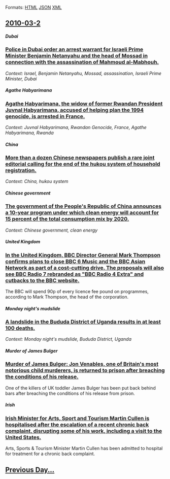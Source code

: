 
Formats: [HTML](2010/03/2/index.html)  [JSON](2010/03/2/index.json)  [XML](2010/03/2/index.xml)  

## [2010-03-2](/news/2010/03/2/index.md)

##### Dubai
### [Police in Dubai order an arrest warrant for Israeli Prime Minister Benjamin Netanyahu and the head of Mossad in connection with the assassination of Mahmoud al-Mabhouh. ](/news/2010/03/2/police-in-dubai-order-an-arrest-warrant-for-israeli-prime-minister-benjamin-netanyahu-and-the-head-of-mossad-in-connection-with-the-assassin.md)
_Context: Israel, Benjamin Netanyahu, Mossad, assassination, Israeli Prime Minister, Dubai_

##### Agathe Habyarimana
### [Agathe Habyarimana, the widow of former Rwandan President Juvnal Habyarimana, accused of helping plan the 1994 genocide, is arrested in France. ](/news/2010/03/2/agathe-habyarimana-the-widow-of-former-rwandan-president-juvenal-habyarimana-accused-of-helping-plan-the-1994-genocide-is-arrested-in-fra.md)
_Context: Juvnal Habyarimana, Rwandan Genocide, France, Agathe Habyarimana, Rwanda_

##### China
### [More than a dozen Chinese newspapers publish a rare joint editorial calling for the end of the hukou system of household registration. ](/news/2010/03/2/more-than-a-dozen-chinese-newspapers-publish-a-rare-joint-editorial-calling-for-the-end-of-the-hukou-system-of-household-registration.md)
_Context: China, hukou system_

##### Chinese government
### [The government of the People's Republic of China announces a 10-year program under which clean energy will account for 15 percent of the total consumption mix by 2020. ](/news/2010/03/2/the-government-of-the-people-s-republic-of-china-announces-a-10-year-program-under-which-clean-energy-will-account-for-15-percent-of-the-tot.md)
_Context: Chinese government, clean energy_

##### United Kingdom
### [In the United Kingdom, BBC Director General Mark Thompson confirms plans to close BBC 6 Music and the BBC Asian Network as part of a cost-cutting drive. The proposals will also see BBC Radio 7 rebranded as "BBC Radio 4 Extra" and cutbacks to the BBC website. ](/news/2010/03/2/in-the-united-kingdom-bbc-director-general-mark-thompson-confirms-plans-to-close-bbc-6-music-and-the-bbc-asian-network-as-part-of-a-cost-cu.md)
The BBC will spend 90p of every licence fee pound on programmes, according to Mark Thompson, the head of the corporation.

##### Monday night's mudslide
### [A landslide in the Bududa District of Uganda results in at least 100 deaths. ](/news/2010/03/2/a-landslide-in-the-bududa-district-of-uganda-results-in-at-least-100-deaths.md)
_Context: Monday night's mudslide, Bududa District, Uganda_

##### Murder of James Bulger
### [Murder of James Bulger: Jon Venables, one of Britain's most notorious child murderers, is returned to prison after breaching the conditions of his release. ](/news/2010/03/2/murder-of-james-bulger-jon-venables-one-of-britain-s-most-notorious-child-murderers-is-returned-to-prison-after-breaching-the-conditions.md)
One of the killers of UK toddler James Bulger has been put back behind bars after breaching the conditions of his release from prison.

##### Irish
### [Irish Minister for Arts, Sport and Tourism Martin Cullen is hospitalised after the escalation of a recent chronic back complaint, disrupting some of his work, including a visit to the United States. ](/news/2010/03/2/irish-minister-for-arts-sport-and-tourism-martin-cullen-is-hospitalised-after-the-escalation-of-a-recent-chronic-back-complaint-disrupting.md)
Arts, Sports &amp; Tourism Minister Martin Cullen has been admitted to hospital for treatment for a chronic back complaint.

## [Previous Day...](/news/2010/03/1/index.md)

